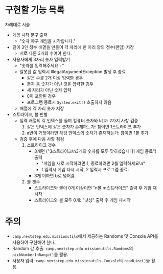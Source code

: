 # 구현할 기능 목록
차례대로 서술
- 게임 시작 문구 출력
  - "숫자 야구 게임을 시작합니다."
- 길이 3인 정수 배열을 만들어 각 자리에 한 자리 양의 정수(랜덤) 저장
  - 서로 다른 3개의 수여야 한다.
- 사용자에게 3자리 숫자 입력받기
  - "숫자를 입력해주세요 : "
  - 잘못된 값 입력시 IllegalArgumentException 발생 후 종료
    - 같은 수를 2개 이상 입력한 경우
    - 문자 등 숫자가 아닌 것을 입력한 경우
    - 세 자리가 아닌 숫자 입력
    - 0이 포함된 경우
    - 프로그램 종료시 `System.exit()` 호출하지 않음
  - 배열에 각 자리 숫자 저장
- 스트라이크, 볼 판별
  - 입력 배열의 각 인덱스를 돌며 컴퓨터 숫자와 비교: 2가지 사항 검증
    1. 같은 인덱스에 같은 숫자가 존재하는가: 참이면 1스트라이크 추가
    2. a번이 거짓이라면 해당 인덱스의 숫자가 존재하는가: 참이면 1볼 추가
  - 검증 후에 다음 사항 점검
    1. 스트라이크 갯수
        - 3개면 ("3스트라이크\n3개의 숫자를 모두 맞히셨습니다! 게임 종료") 출력
          - "게임을 새로 시작하려면 1, 종료하려면 2를 입력하세요\n"
          - 1 입력시 게임 다시 시작, 2 입력시 프로그램 종료.
        - 3개 이하면 b로 넘어감
    2. 볼 갯수
        - 스트라이크와 볼이 0개 이상이면 "n볼 m스트라이크" 출력 후 게임 재시작
        - 스트라이크와 볼 모두 0개: "낫싱" 출력 후 게임 재시작
# 주의
- `camp.nextstep.edu.missionutils`에서 제공하는 Randoms 및 Console API를 사용하여 구현해야 한다.
- Random 값 추출: `camp.nextstep.edu.missionutils.Randoms`의 `pickNumberInRange()`를 활용.
- 사용자 입력: `camp.nextstep.edu.missionutils.Console`의 `readLine()`을 활용.